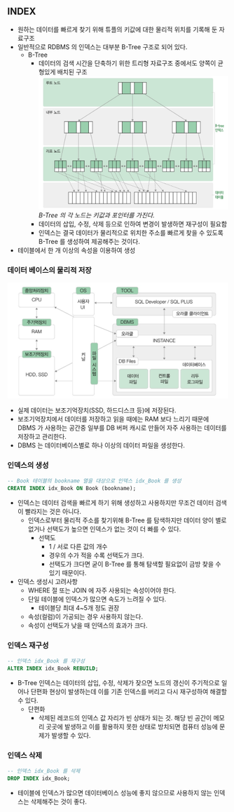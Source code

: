 ## INDEX
- 원하는 데이터를 빠르게 찾기 위해 튜플의 키값에 대한 물리적 위치를 기록해 둔 자료구조
- 일반적으로 RDBMS 의 인덱스는 대부분 B-Tree 구조로 되어 있다.
  - B-Tree
    - 데이터의 검색 시간을 단축하기 위한 트리형 자료구조 중에서도 양쪽이 균형있게 배치된 구조 
        ![img_1.png](img/b-tree.png)  
        *B-Tree 의 각 노드는 키값과 포인터를 가진다.*
    - 데이터의 삽입, 수정, 삭제 등으로 인하여 변경이 발생하면 재구성이 필요함
    - 인덱스는 결국 데이터가 물리적으로 위치한 주소를 빠르게 찾을 수 있도록 B-Tree 를 생성하여 제공해주는 것이다.
- 테이블에서 한 개 이상의 속성을 이용하여 생성

### 데이터 베이스의 물리적 저장  
![img.png](img/database.png)
- 실제 데이터는 보조기억장치(SSD, 하드디스크 등)에 저장된다.
- 보조기억장치에서 데이터를 저장하고 읽을 때에는 RAM 보다 느리기 때문에 DBMS 가 사용하는 공간중 일부를
DB 버퍼 캐시로 만들어 자주 사용하는 데이터를 저장하고 관리한다.
- DBMS 는 데이터베이스별로 하나 이상의 데이터 파일을 생성한다.

### 인덱스의 생성
```sql
-- Book 테이블의 bookname 열을 대상으로 인덱스 idx_Book 를 생성
CREATE INDEX idx_Book ON Book (bookname);
```
- 인덱스는 데이터 검색을 빠르게 하기 위해 생성하고 사용하지만 무조건 데이터 검색이 빨라지는 것은 아니다.
  - 인덱스로부터 물리적 주소를 찾기위해 B-Tree 를 탐색하지만 데이터 양이 별로 없거나 선택도가 높으면 인덱스가 없는 것이
    더 빠를 수 있다.
    - 선택도
      - 1 / 서로 다른 값의 개수
      - 경우의 수가 적을 수록 선택도가 크다.
      - 선택도가 크다면 굳이 B-Tree 를 통해 탐색할 필요없이 금방 찾을 수 있기 때문이다.
- 인덱스 생성시 고려사항
  - WHERE 절 또는 JOIN 에 자주 사용되는 속성이어야 한다.
  - 단일 테이블에 인덱스가 많으면 속도가 느려질 수 있다.
    - 테이블당 최대 4~5개 정도 권장
  - 속성(컬럼)이 가공되는 경우 사용하지 않는다.
  - 속성이 선택도가 낮을 때 인덱스의 효과가 크다.

### 인덱스 재구성
```sql
-- 인덱스 idx_Book 를 재구성
ALTER INDEX idx_Book REBUILD;
```
- B-Tree 인덱스는 데이터의 삽입, 수정, 삭제가 잦으면 노드의 갱신이 주기적으로 일어나 단편화 현상이 발생하는데
이를 기존 인덱스를 버리고 다시 재구성하여 해결할 수 있다.
  - 단편화
    - 삭제된 레코드의 인덱스 값 자리가 빈 상태가 되는 것. 해당 빈 공간이 메모리 곳곳에 발생하고 이를 활용하지 못한 상태로 방치되면
    컴퓨터 성능에 문제가 발생할 수 있다.

### 인덱스 삭제
```sql
-- 인덱스 idx_Book 를 삭제
DROP INDEX idx_Book;
```
- 테이블에 인덱스가 많으면 데이터베이스 성능에 좋지 않으므로 사용하지 않는 인덱스는 삭제해주는 것이 좋다.